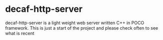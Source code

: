 # decaf-http-server
decaf-http-server is a light weight web server written C++ in POCO framework. This is just a start of the project and please check often to see what is recent
